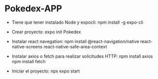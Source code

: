 # Pokedex-APP

- Tiene que tener instalado Node y expocli:
  npm install -g expo-cli

- Crear proyecto: expo init Pokedex

- Instalar react navegation: npm install @react-navigation/native react-native-screens react-native-safe-area-context

- Instalar axios o fetch para realizar solicitudes HTTP:
  npm install axios
  npm install fetch

- Iniciar el proyecto: npx expo start
